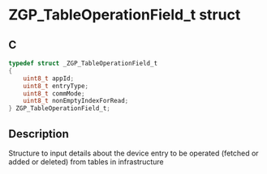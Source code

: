 # ZGP_TableOperationField_t struct

## C

```c
typedef struct _ZGP_TableOperationField_t
{
    uint8_t appId;
    uint8_t entryType;
    uint8_t commMode;
    uint8_t nonEmptyIndexForRead;
} ZGP_TableOperationField_t;

```
## Description

 Structure to input details about the device entry to be operated (fetched or added or deleted) from tables in infrastructure

